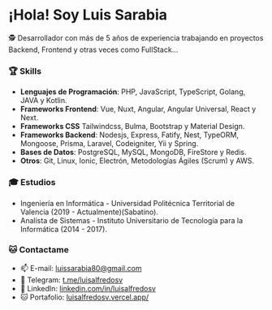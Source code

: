 <h1>¡Hola! Soy Luis Sarabia</h1>
<p>🕵️ Desarrollador con más de 5 años de experiencia trabajando en proyectos Backend, Frontend y otras veces como FullStack...</p>

<h3>🏆 Skills</h3>

- <b> Lenguajes de Programación</b>: PHP, JavaScript, TypeScript, Golang, JAVA y Kotlin.
- <b> Frameworks Frontend</b>: Vue, Nuxt, Angular, Angular Universal, React y Next.
- <b> Frameworks CSS</b> Tailwindcss, Bulma, Bootstrap y Material Design. 
- <b> Frameworks Backend</b>: Nodesjs, Express, Fatify, Nest, TypeORM, Mongoose, Prisma, Laravel, Codeigniter, Yii y Spring.
- <b> Bases de Datos</b>: PostgreSQL, MySQL, MongoDB, FireStore y Redis.
- <b> Otros</b>: Git, Linux, Ionic, Electrón, Metodologías Ágiles (Scrum) y AWS.
  
<h3>🎓 Estudios</h3>

- Ingeniería en Informática - Universidad Politécnica Territorial de Valencia (2019 - Actualmente)(Sabatino).
- Analista de Sistemas - Instituto Universitario de Tecnología para la Informática (2014 - 2017).

<h3>🐱‍ Contactame</h3>

- 📫 E-mail: <a href="mailto:luissarabia80@gmail.com">luissarabia80@gmail.com</a> 
- 📲 Telegram: <a href="https://t.me/luisalfredosv">t.me/luisalfredosv</a>
- 💼 LinkedIn: <a href="https://www.linkedin.com/in/luisalfredosv">linkedin.com/in/luisalfredosv</a>
- 🐱 Portafolio: <a href="https://luisalfredosv.vercel.app/">luisalfredosv.vercel.app/</a>
